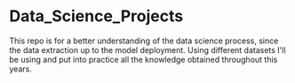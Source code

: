 # Data_Science_Projects
This repo is for a better understanding of the data science process, since the data extraction up to the model deployment. Using different datasets I'll be using and put into practice all the knowledge obtained throughout this years.
